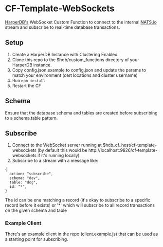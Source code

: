 # CF-Template-WebSockets

[HarperDB's](https://www.harperdb.io/) WebSocket Custom Function to connect to the internal [NATS.io](https://nats.io/) stream and subscribe to real-time database transactions.

## Setup

1. Create a HarperDB Instance with Clustering Enabled
2. Clone this repo to the $hdb/custom_functions directory of your HarperDB instance.
3. Copy config.json.example to config.json and update the params to match your environment (cert locations and cluster username)
4. Run `npm install`
5. Restart the CF

## Schema

Ensure that the database schema and tables are created before subscribing to a schema.table pattern.

## Subscribe

1. Connect to the WebSocket server running at $hdb_cf_host/cf-template-websockets (by default this would be http://localhost:9926/cf-template-websockets if it's running locally)
2. Subscribe to a stream with a message like:

```
{
  action: "subscribe",
  schema: "dev",
  table: "dog",
  id: "*",
}
```

The id can be one matching a record (it's okay to subscribe to a specific record before it exists) or '\*' which will subscribe to all record transactions on the given schema and table

### Example Client

There's an example client in the repo (client.example.js) that can be used as a starting point for subscribing.
